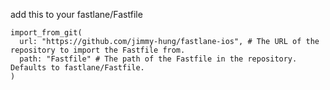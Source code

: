 add this to your fastlane/Fastfile

```
import_from_git(
  url: "https://github.com/jimmy-hung/fastlane-ios", # The URL of the repository to import the Fastfile from.
  path: "Fastfile" # The path of the Fastfile in the repository. Defaults to fastlane/Fastfile.
)
```
